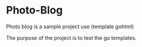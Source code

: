 # Photo-Blog
Photo blog is a sample project use (template gohtml)

The purpose of the project is to test the go templates.
